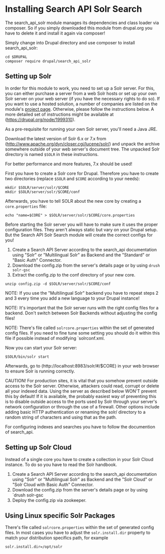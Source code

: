Installing Search API Solr Search
=================================

The search_api_solr module manages its dependencies and class loader via
composer. So if you simply downloaded this module from drupal.org you have to
delete it and install it again via composer!

Simply change into Drupal directory and use composer to install search_api_solr:

```
cd $DRUPAL
composer require drupal/search_api_solr
```

Setting up Solr
---------------

In order for this module to work, you need to set up a Solr server.
For this, you can either purchase a server from a web Solr hosts or set up your
own Solr server on your web server (if you have the necessary rights to do so).
If you want to use a hosted solution, a number of companies are listed on the
module's [project page](https://drupal.org/project/search_api_solr). Otherwise,
please follow the instructions below.
A more detailed set of instructions might be available at
(https://drupal.org/node/1999310).

As a pre-requisite for running your own Solr server, you'll need a Java JRE.

Download the latest version of Solr 6.x or 7.x from
(http://www.apache.org/dyn/closer.cgi/lucene/solr/) and unpack the archive
somewhere outside of your web server's document tree. The unpacked Solr
directory is named `$SOLR` in these instructions.

For better performance and more features, 7.x should be used!

First you have to create a Solr core for Drupal. Therefore you have to create
two directories (replace `$SOLR` and `$CORE` according to your needs):

```
mkdir $SOLR/server/solr/$CORE
mkdir $SOLR/server/solr/$CORE/conf
```

Afterwards, you have to tell SOLR about the new core by creating a
`core.properties` file:

```
echo "name=$CORE" > $SOLR/server/solr/$CORE/core.properties
```

Before starting the Solr server you will have to make sure it uses the proper
configuration files. They aren't always static but vary on your Drupal setup.
But the Search API Solr Search module will create the correct configs for you!

1. Create a Search API Server according to the search_api documentation using
   "Solr" or "Multilingual Solr" as Backend and the "Standard" or "Basic Auth"
   Connector.
2. Download the config.zip from the server's details page or by using
   `drush solr-gsc`
3. Extract the config.zip to the conf directory of your new core.

```
unzip config.zip -d $SOLR/server/solr/$CORE/conf
```

NOTE: If you use the "Multilingual Solr" backend you have to repeat steps 2 and
3 every time you add a new language to your Drupal instance!

NOTE: It's important that the Solr server runs with the right config files for
a backend. Don't switch between Solr Backends without adjusting the config
files!

NOTE: There's file called `solrcore.properties` within the set of generated
config files. If you need to fine tune some setting you should do it within this
file if possible instead of modifying `solrconf.xml.

Now you can start your Solr server:

```
$SOLR/bin/solr start
```

Afterwards, go to (http://localhost:8983/solr/#/$CORE) in your web browser to
ensure Solr is running correctly.

CAUTION! For production sites, it is vital that you somehow prevent outside
access to the Solr server. Otherwise, attackers could read, corrupt or delete
all your indexed data. Using the server as described below WON'T prevent this by
default! If it is available, the probably easiest way of preventing this is to
disable outside access to the ports used by Solr through your server's network
configuration or through the use of a firewall.
Other options include adding basic HTTP authentication or renaming the solr/
directory to a random string of characters and using that as the path.

For configuring indexes and searches you have to follow the documention of
search_api.


Setting up Solr Cloud
---------------------

Instead of a single core you have to create a collection in your Solr Cloud
instance. To do so you have to read the Solr handbook.

1. Create a Search API Server according to the search_api documentation using
   "Solr" or "Multilingual Solr" as Backend and the "Solr Cloud" or
   "Solr Cloud with Basic Auth" Connector.
2. Download the config.zip from the server's details page or by using
   `drush solr-gsc
3. Deploy the config.zip via zookeeper.


Using Linux specific Solr Packages
----------------------------------

There's file called `solrcore.properties` within the set of generated
config files. In most cases you have to adjust the `solr.install.dir` property
to match your distribution specifics path, for example

```
solr.install.dir=/opt/solr
```
